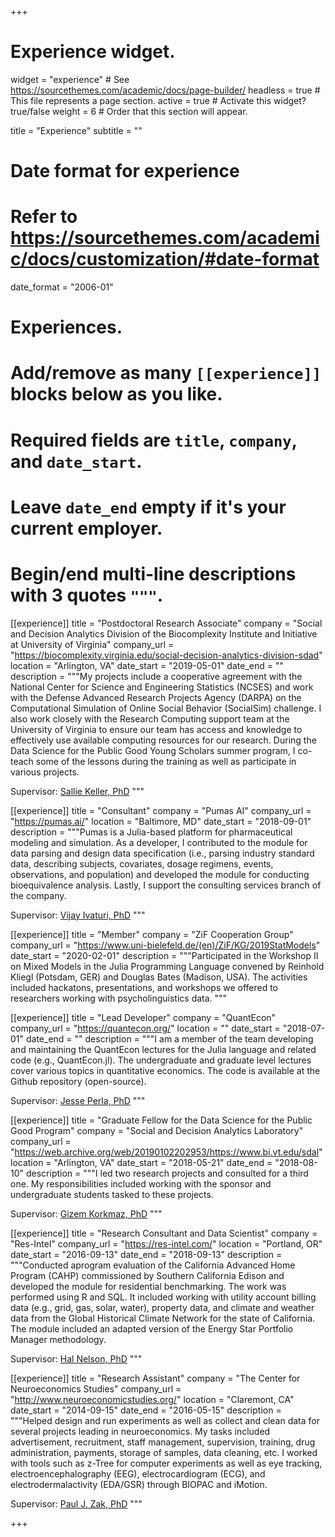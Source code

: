 +++
# Experience widget.
widget = "experience"  # See https://sourcethemes.com/academic/docs/page-builder/
headless = true  # This file represents a page section.
active = true  # Activate this widget? true/false
weight = 6  # Order that this section will appear.

title = "Experience"
subtitle = ""

# Date format for experience
#   Refer to https://sourcethemes.com/academic/docs/customization/#date-format
date_format = "2006-01"

# Experiences.
#   Add/remove as many `[[experience]]` blocks below as you like.
#   Required fields are `title`, `company`, and `date_start`.
#   Leave `date_end` empty if it's your current employer.
#   Begin/end multi-line descriptions with 3 quotes `"""`.
[[experience]]
  title = "Postdoctoral Research Associate"
  company = "Social and Decision Analytics Division of the Biocomplexity Institute and Initiative at University of Virginia"
  company_url = "https://biocomplexity.virginia.edu/social-decision-analytics-division-sdad"
  location = "Arlington, VA"
  date_start = "2019-05-01"
  date_end = ""
  description = """My projects include a cooperative agreement with the National Center for Science and Engineering Statistics (NCSES) and work with the Defense Advanced Research Projects Agency (DARPA) on the Computational Simulation of Online Social Behavior (SocialSim) challenge. I also work closely with the Research Computing support team at the University of Virginia to ensure our team has access and knowledge to effectively use available computing resources for our research. During the Data Science for the Public Good Young Scholars summer program, I co-teach some of the lessons during the training as well as participate in various projects.

  Supervisor: [Sallie Keller, PhD](https://biocomplexity.virginia.edu/sallie-keller)
  """

[[experience]]
  title = "Consultant"
  company = "Pumas AI"
  company_url = "https://pumas.ai/"
  location = "Baltimore, MD"
  date_start = "2018-09-01"
  description = """Pumas is a Julia-based platform for pharmaceutical modeling and simulation. As a developer, I contributed to the module for data parsing and design data specification (i.e., parsing industry standard data, describing subjects, covariates, dosage regimens, events, observations, and population) and developed the module for conducting bioequivalence analysis. Lastly, I support the consulting services branch of the company.

  Supervisor: [Vijay Ivaturi, PhD](https://pumas.ai/)
  """

[[experience]]
  title = "Member"
  company = "ZiF Cooperation Group"
  company_url = "https://www.uni-bielefeld.de/(en)/ZiF/KG/2019StatModels"
  date_start = "2020-02-01"
  description = """Participated in the Workshop II on Mixed Models in the Julia Programming Language convened by Reinhold Kliegl (Potsdam, GER) and Douglas Bates (Madison, USA). The activities included hackatons, presentations, and workshops we offered to researchers working with psycholinguistics data.
  """

[[experience]]
  title = "Lead Developer"
  company = "QuantEcon"
  company_url = "https://quantecon.org/"
  location = ""
  date_start = "2018-07-01"
  date_end = ""
  description = """I am a member of the team developing and maintaining the QuantEcon lectures for the Julia language and related code (e.g., QuantEcon.jl). The undergraduate and graduate level lectures cover various topics in quantitative economics. The code is available at the Github repository (open-source).

  Supervisor: [Jesse Perla, PhD](https://economics.ubc.ca/faculty-and-staff/jesse-perla/)
  """

[[experience]]
  title = "Graduate Fellow for the Data Science for the Public Good Program"
  company = "Social and Decision Analytics Laboratory"
  company_url = "https://web.archive.org/web/20190102202953/https://www.bi.vt.edu/sdal"
  location = "Arlington, VA"
  date_start = "2018-05-21"
  date_end = "2018-08-10"
  description = """I led two research projects and consulted for a third one. My responsibilities included working with the sponsor and undergraduate students tasked to these projects.

  Supervisor: [Gizem Korkmaz, PhD](https://biocomplexity.virginia.edu/gizem-korkmaz)
  """

[[experience]]
  title = "Research Consultant and Data Scientist"
  company = "Res-Intel"
  company_url = "https://res-intel.com/"
  location = "Portland, OR"
  date_start = "2016-09-13"
  date_end = "2018-09-13"
  description = """Conducted aprogram evaluation of the California Advanced Home Program (CAHP) commissioned by Southern California Edison and developed the module for residential benchmarking. The work was performed using R and SQL. It included working with utility account billing data (e.g., grid, gas, solar, water), property data, and climate and weather data from the Global Historical Climate Network for the state of California. The module included an adapted version of the Energy Star Portfolio Manager methodology.

  Supervisor: [Hal Nelson, PhD](https://www.pdx.edu/hatfieldschool/hal-nelson)
  """

[[experience]]
  title = "Research Assistant"
  company = "The Center for Neuroeconomics Studies"
  company_url = "http://www.neuroeconomicstudies.org/"
  location = "Claremont, CA"
  date_start = "2014-09-15"
  date_end = "2016-05-15"
  description = """Helped design and run experiments as well as collect and clean data for several projects leading in neuroeconomics. My tasks included advertisement, recruitment, staff management, supervision, training, drug administration, payments, storage of samples, data cleaning, etc. I worked with tools such as z-Tree for computer experiments as well as eye tracking, electroencephalography (EEG), electrocardiogram (ECG), and electrodermalactivity (EDA/GSR) through BIOPAC and iMotion.

  Supervisor: [Paul J. Zak, PhD](https://www.pauljzak.com/)
  """

+++
